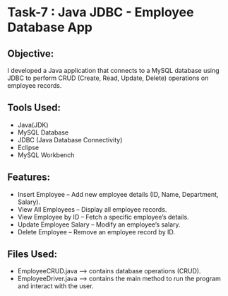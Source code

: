 # Task-7 : Java JDBC - Employee Database App

## Objective:
I developed a Java application that connects to a MySQL database using JDBC to perform CRUD (Create, Read, Update, Delete) operations on employee records.

## Tools Used:
- Java(JDK)
- MySQL Database
- JDBC (Java Database Connectivity)
- Eclipse
- MySQL Workbench

## Features:
- Insert Employee – Add new employee details (ID, Name, Department, Salary).
- View All Employees – Display all employee records.
- View Employee by ID – Fetch a specific employee’s details.
- Update Employee Salary – Modify an employee’s salary.
- Delete Employee – Remove an employee record by ID.

## Files Used:
- EmployeeCRUD.java --> contains database operations (CRUD).
- EmployeeDriver.java --> contains the main method to run the program and interact with the user.
